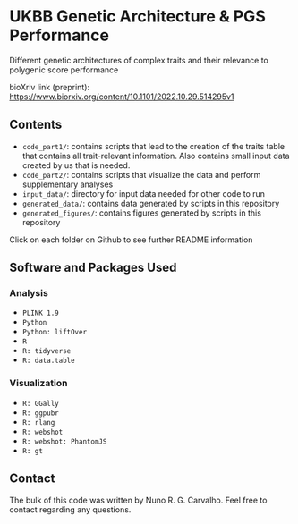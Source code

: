 # UKBB Genetic Architecture & PGS Performance
Different genetic architectures of complex traits and their relevance to polygenic score performance

bioXriv link (preprint): https://www.biorxiv.org/content/10.1101/2022.10.29.514295v1
 
## Contents

- `code_part1/`: contains scripts that lead to the creation of the traits table that contains all trait-relevant information. Also contains small input data created by us that is needed.
- `code_part2/`: contains scripts that visualize the data and perform supplementary analyses
- `input_data/`: directory for input data needed for other code to run
- `generated_data/`: contains data generated by scripts in this repository
- `generated_figures/`: contains figures generated by scripts in this repository

Click on each folder on Github to see further README information

## Software and Packages Used

### Analysis
- `PLINK 1.9`
- `Python`
- `Python: liftOver`
- `R`
- `R: tidyverse`
- `R: data.table`
### Visualization
- `R: GGally`
- `R: ggpubr`
- `R: rlang`
- `R: webshot`
- `R: webshot: PhantomJS`
- `R: gt`


## Contact
The bulk of this code was written by Nuno R. G. Carvalho. Feel free to contact regarding any questions.